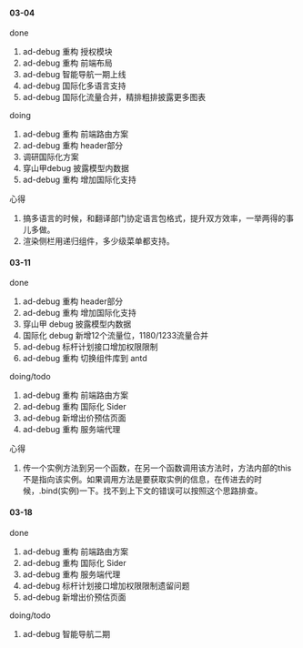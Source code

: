 #### 03-04

done

1. ad-debug 重构 授权模块
2. ad-debug 重构 前端布局
3. ad-debug 智能导航一期上线
4. ad-debug 国际化多语言支持
5. ad-debug 国际化流量合并，精排粗排披露更多图表

doing

1. ad-debug 重构 前端路由方案
2. ad-debug 重构 header部分
3. 调研国际化方案
4. 穿山甲debug 披露模型内数据
5. ad-debug 重构 增加国际化支持

心得
1. 搞多语言的时候，和翻译部门协定语言包格式，提升双方效率，一举两得的事儿多做。
2. 渲染侧栏用递归组件，多少级菜单都支持。

#### 03-11

done

1. ad-debug 重构 header部分
2. ad-debug 重构 增加国际化支持
3. 穿山甲 debug 披露模型内数据
4. 国际化 debug 新增12个流量位，1180/1233流量合并
5. ad-debug 标杆计划接口增加权限限制
6. ad-debug 重构 切换组件库到 antd

doing/todo

1. ad-debug 重构 前端路由方案
2. ad-debug 重构 国际化 Sider
3. ad-debug 新增出价预估页面
4. ad-debug 重构 服务端代理

<!-- 3. 国际化 debug 流量位筛选优化 -->
心得
1. 传一个实例方法到另一个函数，在另一个函数调用该方法时，方法内部的this不是指向该实例。如果调用方法是要获取实例的信息，在传进去的时候，.bind(实例)一下。找不到上下文的错误可以按照这个思路排查。

#### 03-18

done
1. ad-debug 重构 前端路由方案
2. ad-debug 重构 国际化 Sider
3. ad-debug 重构 服务端代理
4. ad-debug 标杆计划接口增加权限限制遗留问题
5. ad-debug 新增出价预估页面

doing/todo
1. ad-debug 智能导航二期

